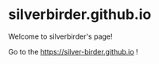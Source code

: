 # silverbirder.github.io

Welcome to silverbirder's page!

Go to the https://silver-birder.github.io !
